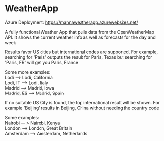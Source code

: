 # WeatherApp
  
Azure Deployment: https://mannaweatherapp.azurewebsites.net/
  
A fully functional Weather App that pulls data from the OpenWeatherMap API. It shows the current weather info as well as forecasts for the day and week  
  
Results favor US cities but international codes are supported. For example, searching for 'Paris' outputs the result for Paris, Texas but searching for 'Paris, FR' will get you Paris, France  
  
Some more examples:  
Lodi --> Lodi, California  
Lodi, IT --> Lodi, Italy  
Madrid --> Madrid, Iowa  
Madrid, ES --> Madrid, Spain  
  
If no suitable US City is found, the top international result will be shown. For example 'Beijing' results in Beijing, China without needing the country code  
  
Some examples:  
Nairobi -- > Nairobi, Kenya  
London --> London, Great Britain  
Amsterdam --> Amsterdam, Netherlands  
